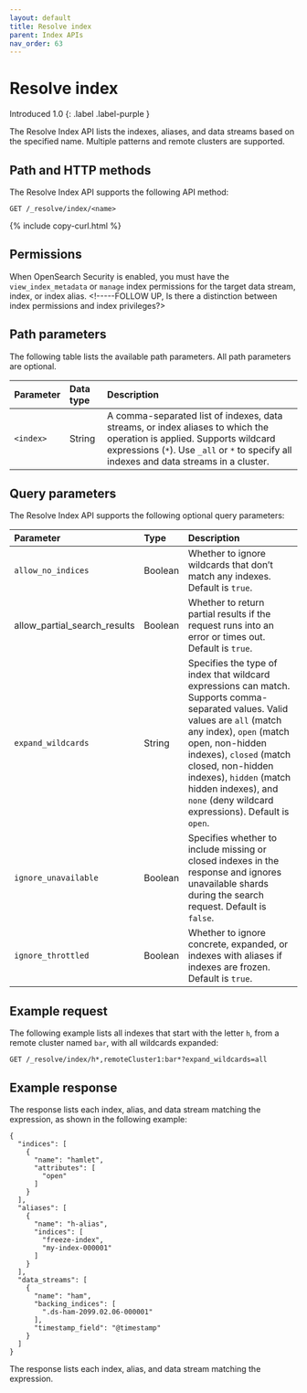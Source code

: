 ```yaml
---
layout: default
title: Resolve index
parent: Index APIs
nav_order: 63
---
```


# Resolve index

Introduced 1.0
{: .label .label-purple }

The Resolve Index API lists the indexes, aliases, and data streams based on the specified name. Multiple patterns and remote clusters are supported.

## Path and HTTP methods

The Resolve Index API supports the following API method:

```
GET /_resolve/index/<name>
```
{% include copy-curl.html %}

## Permissions

When OpenSearch Security is enabled, you must have the `view_index_metadata` or `manage` index permissions for the target data stream, index, or index alias. <!-----FOLLOW UP, Is there a distinction between index permissions and index privileges?>

## Path parameters

The following table lists the available path parameters. All path parameters are optional.

| Parameter | Data type | Description |
| :--- | :--- | :--- |
| `<index>` | String | A comma-separated list of indexes, data streams, or index aliases to which the operation is applied. Supports wildcard expressions (`*`). Use `_all` or `*` to specify all indexes and data streams in a cluster. |

## Query parameters

The Resolve Index API supports the following optional query parameters:

Parameter | Type | Description
:--- | :--- | :---
`allow_no_indices` | Boolean | Whether to ignore wildcards that don’t match any indexes. Default is `true`.
allow_partial_search_results | Boolean | Whether to return partial results if the request runs into an error or times out. Default is `true`.
`expand_wildcards` | String | Specifies the type of index that wildcard expressions can match. Supports comma-separated values. Valid values are `all` (match any index), `open` (match open, non-hidden indexes), `closed` (match closed, non-hidden indexes), `hidden` (match hidden indexes), and `none` (deny wildcard expressions). Default is `open`.
`ignore_unavailable` |  Boolean | Specifies whether to include missing or closed indexes in the response and ignores unavailable shards during the search request. Default is `false`.
`ignore_throttled` | Boolean | Whether to ignore concrete, expanded, or indexes with aliases if indexes are frozen. Default is `true`.

## Example request

The following example lists all indexes that start with the letter `h`, from a remote cluster named `bar`, with all wildcards expanded:

```
GET /_resolve/index/h*,remoteCluster1:bar*?expand_wildcards=all
```

## Example response

The response lists each index, alias, and data stream matching the expression, as shown in the following example:

```
{
  "indices": [
    {
      "name": "hamlet",
      "attributes": [
        "open"
      ]
    }
  ],
  "aliases": [                                 
    {
      "name": "h-alias",
      "indices": [
        "freeze-index",
        "my-index-000001"
      ]
    }
  ],
  "data_streams": [                            
    {
      "name": "ham",
      "backing_indices": [
        ".ds-ham-2099.02.06-000001"
      ],
      "timestamp_field": "@timestamp"
    }
  ]
}
```

The response lists each index, alias, and data stream matching the expression.



